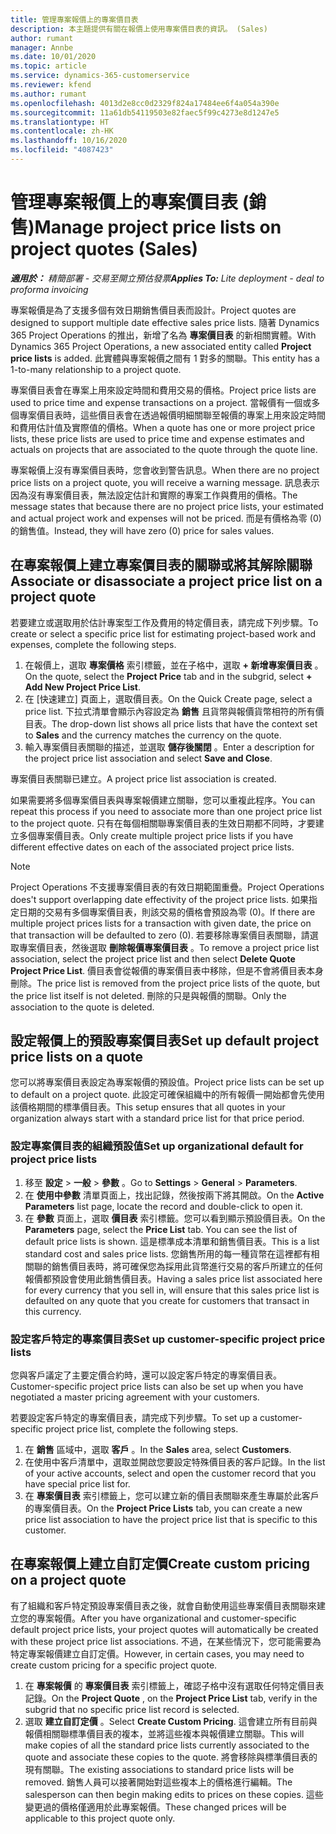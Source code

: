 ```yaml
---
title: 管理專案報價上的專案價目表
description: 本主題提供有關在報價上使用專案價目表的資訊。 (Sales)
author: rumant
manager: Annbe
ms.date: 10/01/2020
ms.topic: article
ms.service: dynamics-365-customerservice
ms.reviewer: kfend
ms.author: rumant
ms.openlocfilehash: 4013d2e8cc0d2329f824a17484ee6f4a054a390e
ms.sourcegitcommit: 11a61db54119503e82faec5f99c4273e8d1247e5
ms.translationtype: HT
ms.contentlocale: zh-HK
ms.lasthandoff: 10/16/2020
ms.locfileid: "4087423"
---
```

# <a name="manage-project-price-lists-on-project-quotes-sales"></a><span data-ttu-id="b4c92-104">管理專案報價上的專案價目表 (銷售)</span><span class="sxs-lookup"><span data-stu-id="b4c92-104">Manage project price lists on project quotes (Sales)</span></span>

<span data-ttu-id="b4c92-105">_**適用於：** 精簡部署 - 交易至開立預估發票_</span><span class="sxs-lookup"><span data-stu-id="b4c92-105">_**Applies To:** Lite deployment - deal to proforma invoicing_</span></span>

<span data-ttu-id="b4c92-106">專案報價是為了支援多個有效日期銷售價目表而設計。</span><span class="sxs-lookup"><span data-stu-id="b4c92-106">Project quotes are designed to support multiple date effective sales price lists.</span></span> <span data-ttu-id="b4c92-107">隨著 Dynamics 365 Project Operations 的推出，新增了名為 **專案價目表** 的新相關實體。</span><span class="sxs-lookup"><span data-stu-id="b4c92-107">With Dynamics 365 Project Operations, a new associated entity called **Project price lists** is added.</span></span> <span data-ttu-id="b4c92-108">此實體與專案報價之間有 1 對多的關聯。</span><span class="sxs-lookup"><span data-stu-id="b4c92-108">This entity has a 1-to-many relationship to a project quote.</span></span>

<span data-ttu-id="b4c92-109">專案價目表會在專案上用來設定時間和費用交易的價格。</span><span class="sxs-lookup"><span data-stu-id="b4c92-109">Project price lists are used to price time and expense transactions on a project.</span></span> <span data-ttu-id="b4c92-110">當報價有一個或多個專案價目表時，這些價目表會在透過報價明細關聯至報價的專案上用來設定時間和費用估計值及實際值的價格。</span><span class="sxs-lookup"><span data-stu-id="b4c92-110">When a quote has one or more project price lists, these price lists are used to price time and expense estimates and actuals on projects that are associated to the quote through the quote line.</span></span>

<span data-ttu-id="b4c92-111">專案報價上沒有專案價目表時，您會收到警告訊息。</span><span class="sxs-lookup"><span data-stu-id="b4c92-111">When there are no project price lists on a project quote, you will receive a warning message.</span></span> <span data-ttu-id="b4c92-112">訊息表示因為沒有專案價目表，無法設定估計和實際的專案工作與費用的價格。</span><span class="sxs-lookup"><span data-stu-id="b4c92-112">The message states that because there are no project price lists, your estimated and actual project work and expenses will not be priced.</span></span> <span data-ttu-id="b4c92-113">而是有價格為零 (0) 的銷售值。</span><span class="sxs-lookup"><span data-stu-id="b4c92-113">Instead, they will have zero (0) price for sales values.</span></span>

## <a name="associate-or-disassociate-a-project-price-list-on-a-project-quote"></a><span data-ttu-id="b4c92-114">在專案報價上建立專案價目表的關聯或將其解除關聯</span><span class="sxs-lookup"><span data-stu-id="b4c92-114">Associate or disassociate a project price list on a project quote</span></span>

<span data-ttu-id="b4c92-115">若要建立或選取用於估計專案型工作及費用的特定價目表，請完成下列步驟。</span><span class="sxs-lookup"><span data-stu-id="b4c92-115">To create or select a specific price list for estimating project-based work and expenses, complete the following steps.</span></span>

1. <span data-ttu-id="b4c92-116">在報價上，選取 **專案價格** 索引標籤，並在子格中，選取 **+ 新增專案價目表** 。</span><span class="sxs-lookup"><span data-stu-id="b4c92-116">On the quote, select the **Project Price** tab and in the subgrid, select **+ Add New Project Price List**.</span></span>
2. <span data-ttu-id="b4c92-117">在 [快速建立] 頁面上，選取價目表。</span><span class="sxs-lookup"><span data-stu-id="b4c92-117">On the Quick Create page, select a price list.</span></span> <span data-ttu-id="b4c92-118">下拉式清單會顯示內容設定為 **銷售** 且貨幣與報價貨幣相符的所有價目表。</span><span class="sxs-lookup"><span data-stu-id="b4c92-118">The drop-down list shows all price lists that have the context set to **Sales** and the currency matches the currency on the quote.</span></span>
4. <span data-ttu-id="b4c92-119">輸入專案價目表關聯的描述，並選取 **儲存後關閉** 。</span><span class="sxs-lookup"><span data-stu-id="b4c92-119">Enter a description for the project price list association and select **Save and Close**.</span></span>

<span data-ttu-id="b4c92-120">專案價目表關聯已建立。</span><span class="sxs-lookup"><span data-stu-id="b4c92-120">A project price list association is created.</span></span>

<span data-ttu-id="b4c92-121">如果需要將多個專案價目表與專案報價建立關聯，您可以重複此程序。</span><span class="sxs-lookup"><span data-stu-id="b4c92-121">You can repeat this process if you need to associate more than one project price list to the project quote.</span></span> <span data-ttu-id="b4c92-122">只有在每個相關聯專案價目表的生效日期都不同時，才要建立多個專案價目表。</span><span class="sxs-lookup"><span data-stu-id="b4c92-122">Only create multiple project price lists if you have different effective dates on each of the associated project price lists.</span></span>

> [!NOTE]
> <span data-ttu-id="b4c92-123">Project Operations 不支援專案價目表的有效日期範圍重疊。</span><span class="sxs-lookup"><span data-stu-id="b4c92-123">Project Operations does't support overlapping date effectivity of the project price lists.</span></span> <span data-ttu-id="b4c92-124">如果指定日期的交易有多個專案價目表，則該交易的價格會預設為零 (0)。</span><span class="sxs-lookup"><span data-stu-id="b4c92-124">If there are multiple project prices lists for a transaction with given date, the price on that transaction will be defaulted to zero (0).</span></span>
<span data-ttu-id="b4c92-125">若要移除專案價目表關聯，請選取專案價目表，然後選取 **刪除報價專案價目表** 。</span><span class="sxs-lookup"><span data-stu-id="b4c92-125">To remove a project price list association, select the project price list and then select **Delete Quote Project Price List**.</span></span> <span data-ttu-id="b4c92-126">價目表會從報價的專案價目表中移除，但是不會將價目表本身刪除。</span><span class="sxs-lookup"><span data-stu-id="b4c92-126">The price list is removed from the project price lists of the quote, but the price list itself is not deleted.</span></span> <span data-ttu-id="b4c92-127">刪除的只是與報價的關聯。</span><span class="sxs-lookup"><span data-stu-id="b4c92-127">Only the association to the quote is deleted.</span></span>

## <a name="set-up-default-project-price-lists-on-a-quote"></a><span data-ttu-id="b4c92-128">設定報價上的預設專案價目表</span><span class="sxs-lookup"><span data-stu-id="b4c92-128">Set up default project price lists on a quote</span></span>

<span data-ttu-id="b4c92-129">您可以將專案價目表設定為專案報價的預設值。</span><span class="sxs-lookup"><span data-stu-id="b4c92-129">Project price lists can be set up to default on a project quote.</span></span> <span data-ttu-id="b4c92-130">此設定可確保組織中的所有報價一開始都會先使用該價格期間的標準價目表。</span><span class="sxs-lookup"><span data-stu-id="b4c92-130">This setup ensures that all quotes in your organization always start with a standard price list for that price period.</span></span>

### <a name="set-up-organizational-default-for-project-price-lists"></a><span data-ttu-id="b4c92-131">設定專案價目表的組織預設值</span><span class="sxs-lookup"><span data-stu-id="b4c92-131">Set up organizational default for project price lists</span></span>

1. <span data-ttu-id="b4c92-132">移至 **設定** > **一般** > **參數** 。</span><span class="sxs-lookup"><span data-stu-id="b4c92-132">Go to **Settings** > **General** > **Parameters**.</span></span>
2. <span data-ttu-id="b4c92-133">在 **使用中參數** 清單頁面上，找出記錄，然後按兩下將其開啟。</span><span class="sxs-lookup"><span data-stu-id="b4c92-133">On the **Active Parameters** list page, locate the record and double-click to open it.</span></span> 
3. <span data-ttu-id="b4c92-134">在 **參數** 頁面上，選取 **價目表** 索引標籤。您可以看到顯示預設價目表。</span><span class="sxs-lookup"><span data-stu-id="b4c92-134">On the **Parameters** page, select the **Price List** tab. You can see the list of default price lists is shown.</span></span> <span data-ttu-id="b4c92-135">這是標準成本清單和銷售價目表。</span><span class="sxs-lookup"><span data-stu-id="b4c92-135">This is a list standard cost and sales price lists.</span></span> <span data-ttu-id="b4c92-136">您銷售所用的每一種貨幣在這裡都有相關聯的銷售價目表時，將可確保您為採用此貨幣進行交易的客戶所建立的任何報價都預設會使用此銷售價目表。</span><span class="sxs-lookup"><span data-stu-id="b4c92-136">Having a sales price list associated here for every currency that you sell in, will ensure that this sales price list is defaulted on any quote that you create for customers that transact in this currency.</span></span>

### <a name="set-up-customer-specific-project-price-lists"></a><span data-ttu-id="b4c92-137">設定客戶特定的專案價目表</span><span class="sxs-lookup"><span data-stu-id="b4c92-137">Set up customer-specific project price lists</span></span>

<span data-ttu-id="b4c92-138">您與客戶議定了主要定價合約時，還可以設定客戶特定的專案價目表。</span><span class="sxs-lookup"><span data-stu-id="b4c92-138">Customer-specific project price lists can also be set up when you have negotiated a master pricing agreement with your customers.</span></span>

<span data-ttu-id="b4c92-139">若要設定客戶特定的專案價目表，請完成下列步驟。</span><span class="sxs-lookup"><span data-stu-id="b4c92-139">To set up a customer-specific project price list, complete the following steps.</span></span>

1. <span data-ttu-id="b4c92-140">在 **銷售** 區域中，選取 **客戶** 。</span><span class="sxs-lookup"><span data-stu-id="b4c92-140">In the **Sales** area, select **Customers**.</span></span>
2. <span data-ttu-id="b4c92-141">在使用中客戶清單中，選取並開啟您要設定特殊價目表的客戶記錄。</span><span class="sxs-lookup"><span data-stu-id="b4c92-141">In the list of your active accounts, select and open the customer record that you have special price list for.</span></span>
3. <span data-ttu-id="b4c92-142">在 **專案價目表** 索引標籤上，您可以建立新的價目表關聯來產生專屬於此客戶的專案價目表。</span><span class="sxs-lookup"><span data-stu-id="b4c92-142">On the **Project Price Lists** tab, you can create a new price list association to have the project price list that is specific to this customer.</span></span>

## <a name="create-custom-pricing-on-a-project-quote"></a><span data-ttu-id="b4c92-143">在專案報價上建立自訂定價</span><span class="sxs-lookup"><span data-stu-id="b4c92-143">Create custom pricing on a project quote</span></span>

<span data-ttu-id="b4c92-144">有了組織和客戶特定預設專案價目表之後，就會自動使用這些專案價目表關聯來建立您的專案報價。</span><span class="sxs-lookup"><span data-stu-id="b4c92-144">After you have organizational and customer-specific default project price lists, your project quotes will automatically be created with these project price list associations.</span></span> <span data-ttu-id="b4c92-145">不過，在某些情況下，您可能需要為特定專案報價建立自訂定價。</span><span class="sxs-lookup"><span data-stu-id="b4c92-145">However, in certain cases, you may need to create custom pricing for a specific project quote.</span></span> 

1. <span data-ttu-id="b4c92-146">在 **專案報價** 的 **專案價目表** 索引標籤上，確認子格中沒有選取任何特定價目表記錄。</span><span class="sxs-lookup"><span data-stu-id="b4c92-146">On the **Project Quote** , on the **Project Price List** tab, verify in the subgrid that no specific price list record is selected.</span></span>
2. <span data-ttu-id="b4c92-147">選取 **建立自訂定價** 。</span><span class="sxs-lookup"><span data-stu-id="b4c92-147">Select **Create Custom Pricing**.</span></span> <span data-ttu-id="b4c92-148">這會建立所有目前與報價相關聯標準價目表的複本，並將這些複本與報價建立關聯。</span><span class="sxs-lookup"><span data-stu-id="b4c92-148">This will make copies of all the standard price lists currently associated to the quote and associate these copies to the quote.</span></span> <span data-ttu-id="b4c92-149">將會移除與標準價目表的現有關聯。</span><span class="sxs-lookup"><span data-stu-id="b4c92-149">The existing associations to standard price lists will be removed.</span></span> <span data-ttu-id="b4c92-150">銷售人員可以接著開始對這些複本上的價格進行編輯。</span><span class="sxs-lookup"><span data-stu-id="b4c92-150">The salesperson can then begin making edits to prices on these copies.</span></span> <span data-ttu-id="b4c92-151">這些變更過的價格僅適用於此專案報價。</span><span class="sxs-lookup"><span data-stu-id="b4c92-151">These changed prices will be applicable to this project quote only.</span></span>

